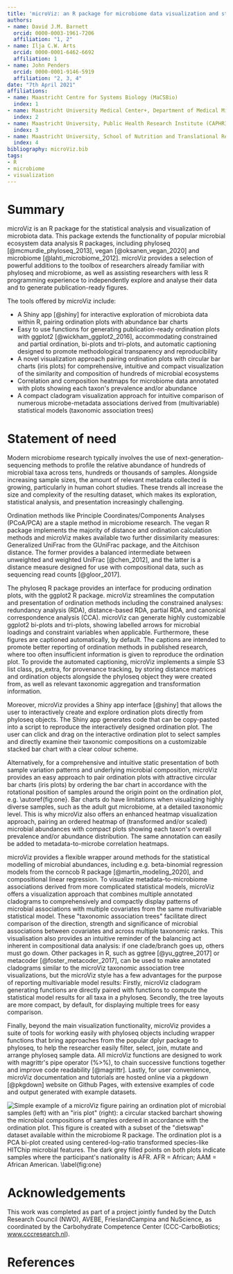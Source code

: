```yaml
---
title: 'microViz: an R package for microbiome data visualization and statistics'
authors:
- name: David J.M. Barnett
  orcid: 0000-0003-1961-7206
  affiliation: "1, 2"
- name: Ilja C.W. Arts
  orcid: 0000-0001-6462-6692
  affiliation: 1
- name: John Penders
  orcid: 0000-0001-9146-5919
  affiliation: "2, 3, 4"
date: "7th April 2021"
affiliations:
- name: Maastricht Centre for Systems Biology (MaCSBio)
  index: 1
- name: Maastricht University Medical Center+, Department of Medical Microbiology
  index: 2
- name: Maastricht University, Public Health Research Institute (CAPHRI)
  index: 3
- name: Maastricht University, School of Nutrition and Translational Research in Metabolism (NUTRIM)
  index: 4
bibliography: microViz.bib
tags:
- R
- microbiome
- visualization
---
```


# Summary

microViz is an R package for the statistical analysis and visualization of microbiota data. This package extends the functionality of popular microbial ecosystem data analysis R packages, including phyloseq [@mcmurdie_phyloseq_2013], vegan [@oksanen_vegan_2020] and microbiome [@lahti_microbiome_2012]. microViz provides a selection of powerful additions to the toolbox of researchers already familiar with phyloseq and microbiome, as well as assisting researchers with less R programming experience to independently explore and analyse their data and to generate publication-ready figures.

The tools offered by microViz include:

-   A Shiny app [@shiny] for interactive exploration of microbiota data within R, pairing ordination plots with abundance bar charts
-   Easy to use functions for generating publication-ready ordination plots with ggplot2 [@wickham_ggplot2_2016], accommodating constrained and partial ordination, bi-plots and tri-plots, and automatic captioning designed to promote methodological transparency and reproducibility
-   A novel visualization approach pairing ordination plots with circular bar charts (iris plots) for comprehensive, intuitive and compact visualization of the similarity and composition of hundreds of microbial ecosystems
-   Correlation and composition heatmaps for microbiome data annotated with plots showing each taxon's prevalence and/or abundance
-   A compact cladogram visualization approach for intuitive comparison of numerous microbe-metadata associations derived from (multivariable) statistical models (taxonomic association trees)

# Statement of need

Modern microbiome research typically involves the use of next-generation-sequencing methods to profile the relative abundance of hundreds of microbial taxa across tens, hundreds or thousands of samples. Alongside increasing sample sizes, the amount of relevant metadata collected is growing, particularly in human cohort studies. These trends all increase the size and complexity of the resulting dataset, which makes its exploration, statistical analysis, and presentation increasingly challenging.

Ordination methods like Principle Coordinates/Components Analyses (PCoA/PCA) are a staple method in microbiome research. The vegan R package implements the majority of distance and ordination calculation methods and microViz makes available two further dissimilarity measures: Generalized UniFrac from the GUniFrac package, and the Aitchison distance. The former provides a balanced intermediate between unweighted and weighted UniFrac [@chen_2012], and the latter is a distance measure designed for use with compositional data, such as sequencing read counts [@gloor_2017].

The phyloseq R package provides an interface for producing ordination plots, with the ggplot2 R package. microViz streamlines the computation and presentation of ordination methods including the constrained analyses: redundancy analysis (RDA), distance-based RDA, partial RDA, and canonical correspondence analysis (CCA). microViz can generate highly customizable ggplot2 bi-plots and tri-plots, showing labelled arrows for microbial loadings and constraint variables when applicable. Furthermore, these figures are captioned automatically, by default. The captions are intended to promote better reporting of ordination methods in published research, where too often insufficient information is given to reproduce the ordination plot. To provide the automated captioning, microViz implements a simple S3 list class, ps_extra, for provenance tracking, by storing distance matrices and ordination objects alongside the phyloseq object they were created from, as well as relevant taxonomic aggregation and transformation information.

Moreover, microViz provides a Shiny app interface [@shiny] that allows the user to interactively create and explore ordination plots directly from phyloseq objects. The Shiny app generates code that can be copy-pasted into a script to reproduce the interactively designed ordination plot. The user can click and drag on the interactive ordination plot to select samples and directly examine their taxonomic compositions on a customizable stacked bar chart with a clear colour scheme.

Alternatively, for a comprehensive and intuitive static presentation of both sample variation patterns and underlying microbial composition, microViz provides an easy approach to pair ordination plots with attractive circular bar charts (iris plots) by ordering the bar chart in accordance with the rotational position of samples around the origin point on the ordination plot, e.g. \autoref{fig:one}. Bar charts do have limitations when visualizing highly diverse samples, such as the adult gut microbiome, at a detailed taxonomic level. This is why microViz also offers an enhanced heatmap visualization approach, pairing an ordered heatmap of (transformed and/or scaled) microbial abundances with compact plots showing each taxon's overall prevalence and/or abundance distribution. The same annotation can easily be added to metadata-to-microbe correlation heatmaps.

microViz provides a flexible wrapper around methods for the statistical modelling of microbial abundances, including e.g. beta-binomial regression models from the corncob R package [@martin_modeling_2020], and compositional linear regression. To visualize metadata-to-microbiome associations derived from more complicated statistical models, microViz offers a visualization approach that combines multiple annotated cladograms to comprehensively and compactly display patterns of microbial associations with multiple covariates from the same multivariable statistical model. These "taxonomic association trees" facilitate direct comparison of the direction, strength and significance of microbial associations between covariates and across multiple taxonomic ranks. This visualisation also provides an intuitive reminder of the balancing act inherent in compositional data analysis: if one clade/branch goes up, others must go down. Other packages in R, such as ggtree [@yu_ggtree_2017] or metacoder [@foster_metacoder_2017], can be used to make annotated cladograms similar to the microViz taxonomic association tree visualizations, but the microViz style has a few advantages for the purpose of reporting multivariable model results: Firstly, microViz cladogram generating functions are directly paired with functions to compute the statistical model results for all taxa in a phyloseq. Secondly, the tree layouts are more compact, by default, for displaying multiple trees for easy comparison.

Finally, beyond the main visualization functionality, microViz provides a suite of tools for working easily with phyloseq objects including wrapper functions that bring approaches from the popular dplyr package to phyloseq, to help the researcher easily filter, select, join, mutate and arrange phyloseq sample data. All microViz functions are designed to work with magrittr's pipe operator (%\>%), to chain successive functions together and improve code readability [@magrittr]. Lastly, for user convenience, microViz documentation and tutorials are hosted online via a pkgdown [@pkgdown] website on Github Pages, with extensive examples of code and output generated with example datasets.

![Simple example of a microViz figure pairing an ordination plot of microbial samples (left) with an "iris plot" (right): a circular stacked barchart showing the microbial compositions of samples ordered in accordance with the ordination plot. This figure is created with a subset of the "dietswap" dataset available within the microbiome R package. The ordination plot is a PCA bi-plot created using centered-log-ratio transformed species-like HITChip microbial features. The dark grey filled points on both plots indicate samples where the participant's nationality is AFR. AFR = African; AAM = African American. \label{fig:one}](fig1.jpg)

# Acknowledgements

This work was completed as part of a project jointly funded by the Dutch Research Council (NWO), AVEBE, FrieslandCampina and NuScience, as coordinated by the Carbohydrate Competence Center (CCC-CarboBiotics; www.cccresearch.nl).

# References
